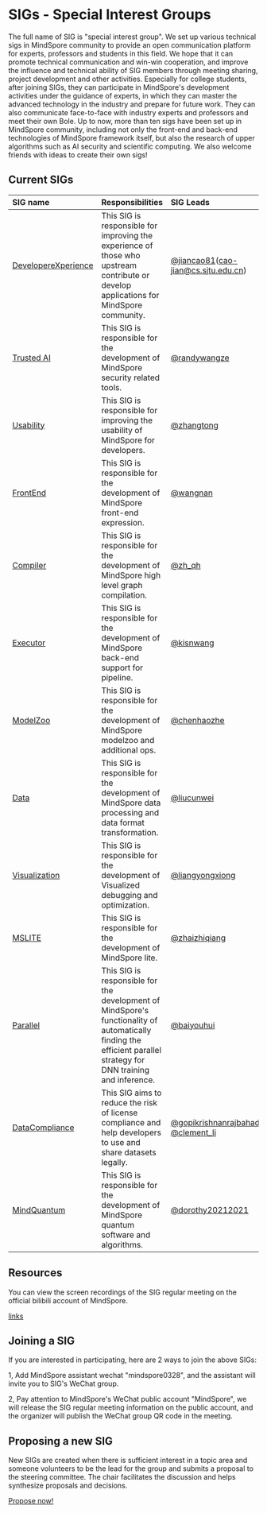 # SIGs - Special Interest Groups

The full name of SIG is "special interest group". We set up various technical sigs in MindSpore community to
provide an open communication platform for experts, professors and students in this field.
We hope that it can promote technical communication and win-win cooperation, and improve the influence and technical
ability of SIG members through meeting sharing, project development and other activities.
Especially for college students, after joining SIGs, they can participate in MindSpore's development activities
under the guidance of experts, in which they can master the advanced technology in the industry and prepare for future
work. They can also communicate face-to-face with industry experts and professors and meet their own Bole. Up to now,
more than ten sigs have been set up in MindSpore community, including not only the front-end and back-end technologies
of MindSpore framework itself, but also the research of upper algorithms such as AI security and scientific computing.
We also welcome friends with ideas to create their own sigs!

## Current SIGs

| SIG name                                   | Responsibilities                                                                                                                                                  | SIG Leads |
|:-------------------------------------------|:------------------------------------------------------------------------------------------------------------------------------------------------------------------| :-------- |
| [DevelopereXperience](dx/README.md)        | This SIG is responsible for improving the experience of those who upstream contribute or develop applications for MindSpore community.                            | [@jiancao81](https://gitee.com/jiancao81)(cao-jian@cs.sjtu.edu.cn)  |
| [Trusted AI](security/README.md)          | This SIG is responsible for the development of MindSpore security related tools.                                                                                  | [@randywangze](https://gitee.com/randywangze) |
| [Usability](usability/README.md)           | This SIG is responsible for improving the usability of MindSpore for developers.                                                                                  | [@zhangtong](https://gitee.com/tong-zhang) |
| [FrontEnd](frontend/README.md)             | This SIG is responsible for the development of MindSpore front-end expression.                                                                                    | [@wangnan](https://gitee.com/wangnan39) |
| [Compiler](compiler/README.md)             | This SIG is responsible for the development of MindSpore high level graph compilation.                                                                            | [@zh_qh](https://gitee.com/zh_qh) |
| [Executor](executor/README.md)             | This SIG is responsible for the development of MindSpore back-end support for pipeline.                                                                           | [@kisnwang](https://gitee.com/kisnwang) |
| [ModelZoo](modelzoo/README.md)             | This SIG is responsible for the development of MindSpore modelzoo and additional ops.                                                                             | [@chenhaozhe](https://gitee.com/c_34) |
| [Data](data/README.md)                     | This SIG is responsible for the development of MindSpore data processing and data format transformation.                                                          | [@liucunwei](https://gitee.com/liucunwei) |
| [Visualization](visualization/README.md)   | This SIG is responsible for the development of Visualized debugging and optimization.                                                                             | [@liangyongxiong](https://gitee.com/liangyongxiong1024) |
| [MSLITE](mslite/README.md)                 | This SIG is responsible for the development of MindSpore lite.                                                                                                    | [@zhaizhiqiang](https://gitee.com/zhaizhiqiang) |
| [Parallel](parallel/README.md)             | This SIG is responsible for the development of MindSpore's functionality of automatically finding the efficient parallel strategy for DNN training and inference. | [@baiyouhui](https://gitee.com/bert0108) |
| [DataCompliance](datacompliance/README.md) | This SIG aims to reduce the risk of license compliance and help developers to use and share datasets legally.                                                     | [@gopikrishnanrajbahadur](https://gitee.com/gopikrishnanrajbahadur) [@clement_li](https://gitee.com/clement_li) |
| [MindQuantum](mindquantum/README.md)        | This SIG is responsible for the development of MindSpore quantum software and algorithms.             | [@dorothy20212021](https://gitee.com/dorothy20212021)  |

## Resources

You can view the screen recordings of the SIG regular meeting on the official bilibili account of MindSpore.

 [links](https://space.bilibili.com/526894060/channel/seriesdetail?sid=675044)

## Joining a SIG

If you are interested in participating, here are 2 ways to join the above SIGs:

1, Add MindSpore assistant wechat "mindspore0328", and the assistant will invite you to SIG's WeChat group.

2, Pay attention to MindSpore's WeChat public account "MindSpore", we will release the SIG regular meeting information on the public account, and the organizer will publish the WeChat group QR code in the meeting.

## Proposing a new SIG

New SIGs are created when there is sufficient interest in a topic area
and someone volunteers to be the lead for the group and submits a proposal to
the steering committee. The chair facilitates the discussion and helps
synthesize proposals and decisions.

[Propose now!](https://gitee.com/mindspore/community/blob/master/sigs/dx/docs/How%20to%20build%20a%20SIG%20or%20WG_cn.md)
